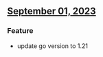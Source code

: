## [September 01, 2023]((https://github.com/OpsLevel/opslevel-common/compare/v2023.5.5...v2023.9.1))
### Feature
* update go version to 1.21